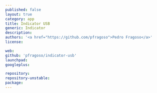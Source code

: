 ```yaml
---
published: false
layout: true
category: app
title: Indicator USB
generic: Indicator
description:
authors: '<a href="https://github.com/pfragoso">Pedro Fragoso</a>'
license:

web:
github: 'pfragoso/indicator-usb'
launchpad:
googleplus:

repository:
repository-unstable:
package:
---
```

